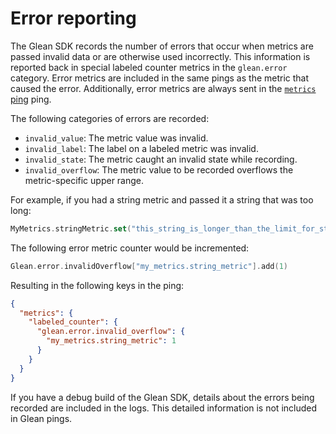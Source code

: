# Error reporting

The Glean SDK records the number of errors that occur when metrics are passed invalid data or are otherwise used incorrectly.
This information is reported back in special labeled counter metrics in the `glean.error` category.
Error metrics are included in the same pings as the metric that caused the error.
Additionally, error metrics are always sent in the [`metrics` ping](pings/metrics.md) ping.

The following categories of errors are recorded:

- `invalid_value`: The metric value was invalid.
- `invalid_label`: The label on a labeled metric was invalid.
- `invalid_state`: The metric caught an invalid state while recording.
- `invalid_overflow`: The metric value to be recorded overflows the metric-specific upper range.

For example, if you had a string metric and passed it a string that was too long:

```Kotlin
MyMetrics.stringMetric.set("this_string_is_longer_than_the_limit_for_string_metrics")
```

The following error metric counter would be incremented:

```Kotlin
Glean.error.invalidOverflow["my_metrics.string_metric"].add(1)
```

Resulting in the following keys in the ping:

```json
{
  "metrics": {
    "labeled_counter": {
      "glean.error.invalid_overflow": {
        "my_metrics.string_metric": 1
      }
    }
  }
}
```

If you have a debug build of the Glean SDK, details about the errors being recorded are included in the logs. This detailed information is not included in Glean pings.

